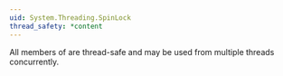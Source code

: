 ```yaml
---
uid: System.Threading.SpinLock
thread_safety: *content
---
```


All members of <xref href="System.Threading.SpinLock"></xref> are thread-safe and may be used from multiple threads concurrently.


